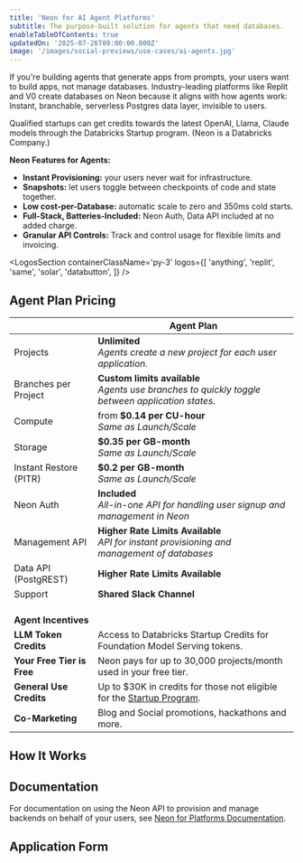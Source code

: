 ```yaml
---
title: 'Neon for AI Agent Platforms'
subtitle: The purpose-built solution for agents that need databases.
enableTableOfContents: true
updatedOn: '2025-07-26T09:00:00.000Z'
image: '/images/social-previews/use-cases/ai-agents.jpg'
---
```


If you're building agents that generate apps from prompts, your users want to build apps, not manage databases. Industry-leading platforms like Replit and V0 create databases on Neon because it aligns with how agents work: Instant, branchable, serverless Postgres data layer, invisible to users.

<Admonition type="tip" title="LLM Credits">Qualified startups can get credits towards the latest OpenAI, Llama, Claude models through the Databricks Startup program. (Neon is a Databricks Company.)</Admonition>

**Neon Features for Agents:**

- **Instant Provisioning:** your users never wait for infrastructure.
- **Snapshots:** let users toggle between checkpoints of code and state together.
- **Low cost-per-Database:** automatic scale to zero and 350ms cold starts.
- **Full-Stack, Batteries-Included:** Neon Auth, Data API included at no added charge.
- **Granular API Controls:** Track and control usage for flexible limits and invoicing.

<LogosSection containerClassName='py-3' logos={[
'anything',
'replit',
'same',
'solar',
'databutton',
]} />

<ProgramForm type="agent" />

<QuoteBlock quote="The speed of provisioning and serverless scale-to-zero of Neon is critical for us. We can serve users iterating on quick ideas efficiently while also supporting them as they scale, without making them think about database setup." author="dhruv-amin" role="Co-founder at Anything" />

## Agent Plan Pricing

|                            | Agent Plan                                                                                            |
| -------------------------- | ----------------------------------------------------------------------------------------------------- |
| Projects                   | **Unlimited** <br/> _Agents create a new project for each user application._                          |
| Branches per Project       | **Custom limits available** <br/> _Agents use branches to quickly toggle between application states._ |
| Compute                    | from **$0.14 per CU-hour** <br/> _Same as Launch/Scale_                                               |
| Storage                    | **$0.35 per GB-month** <br/> _Same as Launch/Scale_                                                   |
| Instant Restore (PITR)     | **$0.2 per GB-month** <br/> _Same as Launch/Scale_                                                    |
| Neon Auth                  | **Included** <br/> _All-in-one API for handling user signup and management in Neon_                   |
| Management API             | **Higher Rate Limits Available** <br/> _API for instant provisioning and management of databases_     |
| Data API (PostgREST)       | **Higher Rate Limits Available**                                                                      |
| Support                    | **Shared Slack Channel**                                                                              |
| <br/>**Agent Incentives**  |                                                                                                       |
| **LLM Token Credits**      | Access to Databricks Startup Credits for Foundation Model Serving tokens.                              |
| **Your Free Tier is Free** | Neon pays for up to 30,000 projects/month used in your free tier.                                     |
| **General Use Credits**    | Up to $30K in credits for those not eligible for the [Startup Program](/startups).                    |
| **Co-Marketing**           | Blog and Social promotions, hackathons and more.                                                      |

## How It Works

<FeatureList />

<QuoteBlock quote="Integrating Neon was a no-brainer. It gives every Databutton app a production-grade Postgres database in seconds, with zero overhead. Our AI agent can now create, manage, and debug the entire stack, not just code." author="martin-skow-røed" role="CTO and co-founder of Databutton" />

## Documentation

For documentation on using the Neon API to provision and manage backends on behalf of your users, see [Neon for Platforms Documentation](https://neon.com/docs/guides/platform-integration-intro).

<QuoteBlock quote="The combination of flexible resource limits and nearly instant database provisioning made Neon a no-brainer." author="lincoln-bergeson" role="Infrastructure Engineer at Replit" />

## Application Form

<ProgramForm type="agent" />
